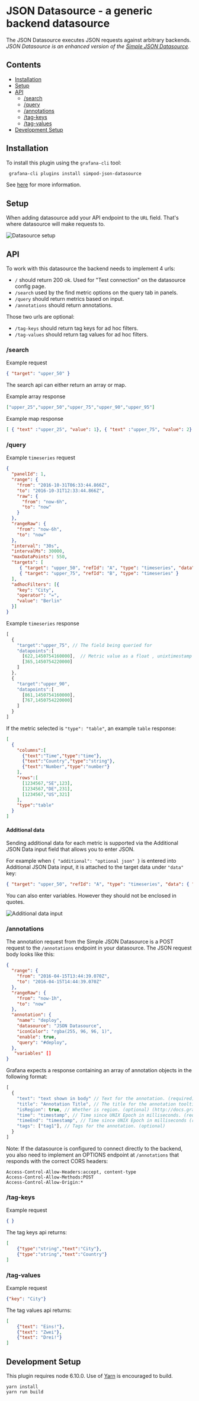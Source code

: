 # JSON Datasource - a generic backend datasource

The JSON Datasource executes JSON requests against arbitrary backends.   
_JSON Datasource is an enhanced version of the [Simple JSON Datasource](https://github.com/grafana/simple-json-datasource)._
 
 ## Contents
 - [Installation](#installation)
 - [Setup](#setup)
 - [API](#api)
   - [/search](#search)
   - [/query](#tquery)
   - [/annotations](#annotations)
   - [/tag-keys](#tag-keys)
   - [/tag-values](#tag-values)
- [Development Setup](#development-setup)

## Installation

To install this plugin using the `grafana-cli` tool:
```sh
 grafana-cli plugins install simpod-json-datasource
 ```

See [here](https://grafana.com/plugins/simpod-json-datasource/installation) for more
information.

## Setup

When adding datasource add your API endpoint to the `URL` field. That's where datasource will make requests to.

![Datasource setup](https://raw.githubusercontent.com/simPod/grafana-json-datasource/next/docs/images/datasource-setup.png)


## API

To work with this datasource the backend needs to implement 4 urls:

 * `/` should return 200 ok. Used for "Test connection" on the datasource config page.
 * `/search` used by the find metric options on the query tab in panels.
 * `/query` should return metrics based on input.
 * `/annotations` should return annotations.

Those two urls are optional:

 * `/tag-keys` should return tag keys for ad hoc filters.
 * `/tag-values` should return tag values for ad hoc filters.
 
### /search

Example request
``` json
{ "target": "upper_50" }
```

The search api can either return an array or map.

Example array response
``` json
["upper_25","upper_50","upper_75","upper_90","upper_95"]
```

Example map response
``` json
[ { "text" :"upper_25", "value": 1}, { "text" :"upper_75", "value": 2} ]
```

### /query

Example `timeseries` request
``` json
{
  "panelId": 1,
  "range": {
    "from": "2016-10-31T06:33:44.866Z",
    "to": "2016-10-31T12:33:44.866Z",
    "raw": {
      "from": "now-6h",
      "to": "now"
    }
  },
  "rangeRaw": {
    "from": "now-6h",
    "to": "now"
  },
  "interval": "30s",
  "intervalMs": 30000,
  "maxDataPoints": 550,
  "targets": [
     { "target": "upper_50", "refId": "A", "type": "timeseries", "data": { "additional": "optional json" } },
     { "target": "upper_75", "refId": "B", "type": "timeseries" }
  ],
  "adhocFilters": [{
    "key": "City",
    "operator": "=",
    "value": "Berlin"
  }]
}
```

Example `timeseries` response
``` javascript
[
  {
    "target":"upper_75", // The field being queried for
    "datapoints":[
      [622,1450754160000],  // Metric value as a float , unixtimestamp in milliseconds
      [365,1450754220000]
    ]
  },
  {
    "target":"upper_90",
    "datapoints":[
      [861,1450754160000],
      [767,1450754220000]
    ]
  }
]
```

If the metric selected is `"type": "table"`, an example `table` response:
``` json
[
  {
    "columns":[
      {"text":"Time","type":"time"},
      {"text":"Country","type":"string"},
      {"text":"Number","type":"number"}
    ],
    "rows":[
      [1234567,"SE",123],
      [1234567,"DE",231],
      [1234567,"US",321]
    ],
    "type":"table"
  }
]
```

#### Additional data

Sending additional data for each metric is supported via the Additional JSON Data input field that allows you to enter JSON.

For example when `{ "additional": "optional json" }` is entered into Additional JSON Data input, it is attached to the target data under `"data"` key:

```json
{ "target": "upper_50", "refId": "A", "type": "timeseries", "data": { "additional": "optional json" } }
``` 

You can also enter variables. However they should not be enclosed in quotes.

![Additional data input](https://raw.githubusercontent.com/simPod/grafana-json-datasource/next/docs/images/additional-data-input.png.png)

### /annotations

The annotation request from the Simple JSON Datasource is a POST request to
the `/annotations` endpoint in your datasource. The JSON request body looks like this:
``` json
{
  "range": {
    "from": "2016-04-15T13:44:39.070Z",
    "to": "2016-04-15T14:44:39.070Z"
  },
  "rangeRaw": {
    "from": "now-1h",
    "to": "now"
  },
  "annotation": {
    "name": "deploy",
    "datasource": "JSON Datasource",
    "iconColor": "rgba(255, 96, 96, 1)",
    "enable": true,
    "query": "#deploy",
  },
   "variables" []
}
```

Grafana expects a response containing an array of annotation objects in the
following format:

``` javascript
[
  {
    "text": "text shown in body" // Text for the annotation. (required)
    "title": "Annotation Title", // The title for the annotation tooltip. (optional)
    "isRegion": true, // Whether is region. (optional) (http://docs.grafana.org/reference/annotations/#adding-regions-events)
    "time": "timestamp", // Time since UNIX Epoch in milliseconds. (required)
    "timeEnd": "timestamp", // Time since UNIX Epoch in milliseconds (required if `isRegion` is true )
    "tags": ["tag1"], // Tags for the annotation. (optional)
  }
]
```

Note: If the datasource is configured to connect directly to the backend, you
also need to implement an OPTIONS endpoint at `/annotations` that responds
with the correct CORS headers:

```
Access-Control-Allow-Headers:accept, content-type
Access-Control-Allow-Methods:POST
Access-Control-Allow-Origin:*
```

### /tag-keys

Example request
``` json
{ }
```

The tag keys api returns:
``` json
[
    {"type":"string","text":"City"},
    {"type":"string","text":"Country"}
]
```

### /tag-values

Example request
``` json
{"key": "City"}
```

The tag values api returns:
``` json
[
    {"text": "Eins!"},
    {"text": "Zwei"},
    {"text": "Drei!"}
]
```

## Development Setup

This plugin requires node 6.10.0. Use of [Yarn](https://yarnpkg.com/lang/en/docs/install/) is encouraged to build.

```
yarn install
yarn run build
```
